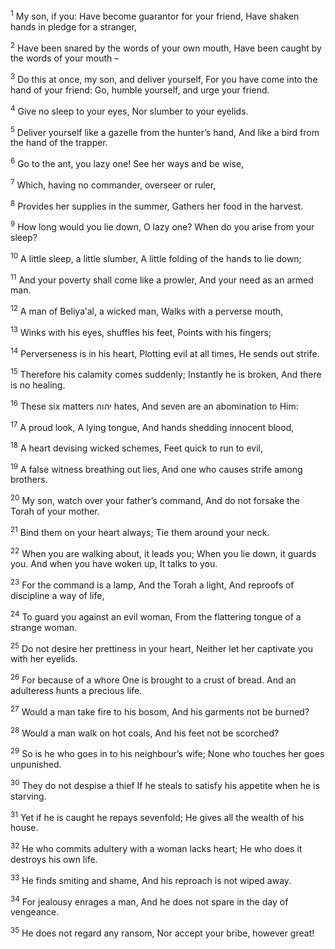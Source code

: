 <sup>1</sup> My son, if you: Have become guarantor for your friend, Have shaken hands in pledge for a stranger,

<sup>2</sup> Have been snared by the words of your own mouth, Have been caught by the words of your mouth –

<sup>3</sup> Do this at once, my son, and deliver yourself, For you have come into the hand of your friend: Go, humble yourself, and urge your friend.

<sup>4</sup> Give no sleep to your eyes, Nor slumber to your eyelids.

<sup>5</sup> Deliver yourself like a gazelle from the hunter’s hand, And like a bird from the hand of the trapper.

<sup>6</sup> Go to the ant, you lazy one! See her ways and be wise,

<sup>7</sup> Which, having no commander, overseer or ruler,

<sup>8</sup> Provides her supplies in the summer, Gathers her food in the harvest.

<sup>9</sup> How long would you lie down, O lazy one? When do you arise from your sleep?

<sup>10</sup> A little sleep, a little slumber, A little folding of the hands to lie down;

<sup>11</sup> And your poverty shall come like a prowler, And your need as an armed man.

<sup>12</sup> A man of Beliya‛al, a wicked man, Walks with a perverse mouth,

<sup>13</sup> Winks with his eyes, shuffles his feet, Points with his fingers;

<sup>14</sup> Perverseness is in his heart, Plotting evil at all times, He sends out strife.

<sup>15</sup> Therefore his calamity comes suddenly; Instantly he is broken, And there is no healing.

<sup>16</sup> These six matters יהוה hates, And seven are an abomination to Him:

<sup>17</sup> A proud look, A lying tongue, And hands shedding innocent blood,

<sup>18</sup> A heart devising wicked schemes, Feet quick to run to evil,

<sup>19</sup> A false witness breathing out lies, And one who causes strife among brothers.

<sup>20</sup> My son, watch over your father’s command, And do not forsake the Torah of your mother.

<sup>21</sup> Bind them on your heart always; Tie them around your neck.

<sup>22</sup> When you are walking about, it leads you; When you lie down, it guards you. And when you have woken up, It talks to you.

<sup>23</sup> For the command is a lamp, And the Torah a light, And reproofs of discipline a way of life,

<sup>24</sup> To guard you against an evil woman, From the flattering tongue of a strange woman.

<sup>25</sup> Do not desire her prettiness in your heart, Neither let her captivate you with her eyelids.

<sup>26</sup> For because of a whore One is brought to a crust of bread. And an adulteress hunts a precious life.

<sup>27</sup> Would a man take fire to his bosom, And his garments not be burned?

<sup>28</sup> Would a man walk on hot coals, And his feet not be scorched?

<sup>29</sup> So is he who goes in to his neighbour’s wife; None who touches her goes unpunished.

<sup>30</sup> They do not despise a thief If he steals to satisfy his appetite when he is starving.

<sup>31</sup> Yet if he is caught he repays sevenfold; He gives all the wealth of his house.

<sup>32</sup> He who commits adultery with a woman lacks heart; He who does it destroys his own life.

<sup>33</sup> He finds smiting and shame, And his reproach is not wiped away.

<sup>34</sup> For jealousy enrages a man, And he does not spare in the day of vengeance.

<sup>35</sup> He does not regard any ransom, Nor accept your bribe, however great!

